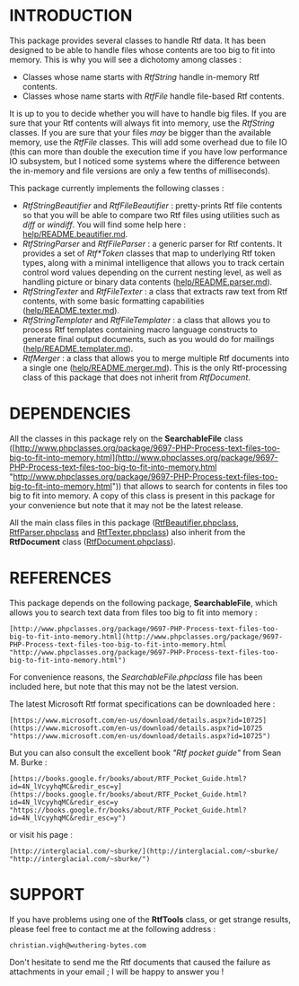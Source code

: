 # INTRODUCTION #

This package provides several classes to handle Rtf data. It has been designed to be able to handle files whose contents are too big to fit into memory. This is why you will see a dichotomy among classes :

- Classes whose name starts with *RtfString* handle in-memory Rtf contents.
- Classes whose name starts with *RtfFile* handle file-based Rtf contents.

It is up to you to decide whether you will have to handle big files. If you are sure that your Rtf contents will always fit into memory, use the *RtfString* classes. If you are sure that your files *may* be bigger than the available memory, use the *RtfFile* classes. This will add some overhead due to file IO (this can more than double the execution time if you have low performance IO subsystem, but I noticed some systems where the difference between the in-memory and file versions are only a few tenths of milliseconds).

This package currently implements the following classes :

- *RtfStringBeautifier* and *RtfFileBeautifier* : pretty-prints Rtf file contents so that you will be able to compare two Rtf files using utilities such as *diff* or *windiff*. You will find some help here : [help/README.beautifier.md](help/README.beautifier.md "help/README.beautifier.md").
- *RtfStringParser* and *RtfFileParser* : a generic parser for Rtf contents. It provides a set of *Rtf\*Token* classes that map to underlying Rtf token types, along with a minimal intelligence that allows you to track certain control word values depending on the current nesting level, as well as handling picture or binary data contents ([help/README.parser.md](help/README.parser.md "help/README.parser.md")).
- *RtfStringTexter* and *RtfFileTexter* : a class that extracts raw text from Rtf contents, with some basic formatting capabilities ([help/README.texter.md](help/README.texter.md "help/README.texter.md")). 
- *RtfStringTemplater* and *RtfFileTemplater* : a class that allows you to process Rtf templates containing macro language constructs to generate final output documents, such as you would do for mailings ([help/README.templater.md](help/README.templater.md "help/README.templater.md")).
- *RtfMerger* : a class that allows you to merge multiple Rtf documents into a single one ([help/README.merger.md](help/README.merger.md "help/README.merger.md")). This is the only Rtf-processing class of this package that does not inherit from *RtfDocument*.
 

# DEPENDENCIES #

All the classes in this package rely on the **SearchableFile** class ([http://www.phpclasses.org/package/9697-PHP-Process-text-files-too-big-to-fit-into-memory.html](http://www.phpclasses.org/package/9697-PHP-Process-text-files-too-big-to-fit-into-memory.html "http://www.phpclasses.org/package/9697-PHP-Process-text-files-too-big-to-fit-into-memory.html")) that allows to search for contents in files too big to fit into memory. A copy of this class is present in this package for your convenience but note that it may not be the latest release.

All the main class files in this package ([RtfBeautifier.phpclass](RtfBeautifier.phpclass "RtfBeautifier.phpclass"), [RtfParser.phpclass](RtfParser.phpclass "RtfParser.phpclass")
 and [RtfTexter.phpclass](RtfTexter.phpclass "RtfTexter.phpclass")) also inherit from the **RtfDocument** class ([RtfDocument.phpclass](RtfDocument.phpclass "RtfDocument.phpclass")).


# REFERENCES #

This package depends on the following package, **SearchableFile**, which allows you to search text data from files too big to fit into memory :

	[http://www.phpclasses.org/package/9697-PHP-Process-text-files-too-big-to-fit-into-memory.html](http://www.phpclasses.org/package/9697-PHP-Process-text-files-too-big-to-fit-into-memory.html "http://www.phpclasses.org/package/9697-PHP-Process-text-files-too-big-to-fit-into-memory.html")

For convenience reasons, the *SearchableFile.phpclass* file has been included here, but note that this may not be the latest version.

The latest Microsoft Rtf format specifications can be downloaded here :

	[https://www.microsoft.com/en-us/download/details.aspx?id=10725](https://www.microsoft.com/en-us/download/details.aspx?id=10725 "https://www.microsoft.com/en-us/download/details.aspx?id=10725")

But you can also consult the excellent book *"Rtf pocket guide"* from Sean M. Burke :
 
	[https://books.google.fr/books/about/RTF_Pocket_Guide.html?id=4N_lVcyyhqMC&redir_esc=y](https://books.google.fr/books/about/RTF_Pocket_Guide.html?id=4N_lVcyyhqMC&redir_esc=y "https://books.google.fr/books/about/RTF_Pocket_Guide.html?id=4N_lVcyyhqMC&redir_esc=y")

or visit his page :

	[http://interglacial.com/~sburke/](http://interglacial.com/~sburke/ "http://interglacial.com/~sburke/")

# SUPPORT #

If you have problems using one of the **RtfTools** class, or get strange results, please feel free to contact me at the following address :

	christian.vigh@wuthering-bytes.com

Don't hesitate to send me the Rtf documents that caused the failure as attachments in your email ; I will be happy to answer you !
